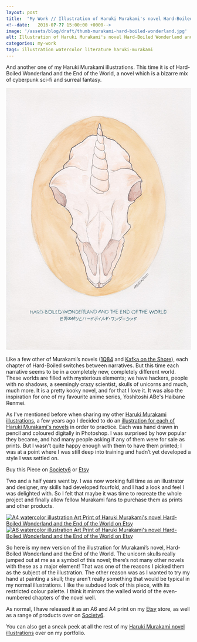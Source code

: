 ```yaml
---
layout: post
title:  "My Work // Illustration of Haruki Murakami's novel Hard-Boiled Wonderland and the End of the World"
<!--date: 	2016-0?-?? 15:00:00 +0000-->
image: '/assets/blog/draft/thumb-murakami-hard-boiled-wonderland.jpg'
alt: Illustration of Haruki Murakami's novel Hard-Boiled Wonderland and the End of the World by illustrator / artist Karen Muray of A Rose Cast
categories: my-work
tags: illustration watercolor literature haruki-murakami
---
```


<p class="intro">And another one of my Haruki Murakami illustrations. This time it is of Hard-Boiled Wonderland and the End of the World, a novel which is a bizarre mix of cyberpunk sci-fi and surreal fantasy.</p>

![Watercolor illustration of Haruki Murakami's novel Hard-Boiled Wonderland and the End of the World by illustrator / artist Karen Muray of A Rose Cast](/assets/folio/murakami/illustration-murakami-hardboiledwonderland.jpg "Watercolor illustration of Haruki Murakami's novel Hard-Boiled Wonderland and the End of the World by illustrator / artist Karen Muray of A Rose Cast")

Like a few other of Murakami’s novels ([1Q84](LINK "Watercolour Illustration for Haruki Murakami's 1Q84") and [Kafka on the Shore](LINK "Watercolour Illustration for Haruki Murakami's Kafka on the Shore")), each chapter of Hard-Boiled switches between narratives. But this time each narrative seems to be in a completely new, completely different world. These worlds are filled with mysterious elements; we have hackers, people with no shadows, a seemingly crazy scientist, skulls of unicorns and much, much more. It is a pretty kooky novel, and for that I love it. It was also the inspiration for one of my favourite anime series, Yoshitoshi ABe's Haibane Renmei.

As I've mentioned before when sharing my other [Haruki Murakami illustrations](/tag/Haruki-Murakami/ "Watercolour Illustration for Haruki Murakami's Novels"), a few years ago I decided to do an [illustration for each of Haruki Murakami's novels](http://www.akaihane.co.uk/post/54588755092/haruki-murakami "The original Haruki Murakami novel illustrations") in order to practice. Each was hand drawn in pencil and coloured digitally in Photoshop. I was surprised by how popular they became, and had many people asking if any of them were for sale as prints. But I wasn’t quite happy enough with them to have them printed; I was at a point where I was still deep into training and hadn’t yet developed a style I was settled on.

<div class="highlight">
  <p>Buy <span class="the">this</span> Piece <span class="the">on</span>
    <a href="https://society6.com/product/LINK" title="Buy Watercolor illustration of Haruki Murakami's novel Hard-Boiled Wonderland and the End of the World on the A Rose Cast Society6 store">Society6</a>
    <span class="the">or</span>
    <a href="https://www.etsy.com/shop/ARoseCast?section_id=18192366" title="Buy Watercolor illustration of Haruki Murakami's novel Hard-Boiled Wonderland and the End of the World on the A Rose Cast Etsy store">Etsy</a>
  </p>
</div>

Two and a half years went by. I was now working full time as an illustrator and designer, my skills had developed fourfold, and I had a look and feel I was delighted with. So I felt that maybe it was time to recreate the whole project and finally allow fellow Murakami fans to purchase them as prints and other products.

<div class="row">
	<div class="col-md-6">
		<a href="https://www.etsy.com/shop/ARoseCast?section_id=18192366" title="A4 watercolor illustration Art Print of Haruki Murakami's novel Hard-Boiled Wonderland and the End of the World on Etsy"><img src="/assets/blog/draft/a4-illustration-murakami-hard-boiled-wonderland.jpg" alt="A4 watercolor illustration Art Print of Haruki Murakami's novel Hard-Boiled Wonderland and the End of the World on Etsy"></a>
	</div>
	<div class="col-md-6">
		<a href="https://www.etsy.com/shop/ARoseCast?section_id=18192366" title="A6 watercolor illustration Art Print of Haruki Murakami's novel Hard-Boiled Wonderland and the End of the World on Etsy"><img src="/assets/blog/draft/a6-illustration-murakami-hard-boiled-wonderland.jpg" alt="A6 watercolor illustration Art Print of Haruki Murakami's novel Hard-Boiled Wonderland and the End of the World on Etsy"></a>
	</div>
</div>

So here is my new version of the illustration for Murakami’s novel, Hard-Boiled Wonderland and the End of the World. The unicorn skulls really jumped out at me as a symbol of this novel; there’s not many other novels with these as a major element! That was one of the reasons I picked them as the subject of the illustration. The other reason was as I wanted to try my hand at painting a skull; they aren’t really something that would be typical in my normal illustrations. I like the subdued look of this piece, with its restricted colour palette. I think it mirrors the walled world of the even-numbered chapters of the novel well.

As normal, I have released it as an A6 and A4 print on my [Etsy](https://www.etsy.com/shop/ARoseCast?section_id=18192366 "Watercolour Illustration for Haruki Murakami's Hard-Boiled Wonderland and the End of the World on Esty") store, as well as a range of products over on [Society6](LINK "Watercolour Illustration for Haruki Murakami's Hard-Boiled Wonderland and the End of the World on Esty").

You can also get a sneak peek at all the rest of my <a href="/project/illustration-murakami.html" title="Haruki Murakami novel watercolor illustrations by illustrator / artist Karen Muray of A Rose Cast">Haruki Murakami novel illustrations</a> over on my portfolio.